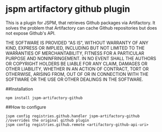 jspm artifactory github plugin
======
This is a plugin for JSPM, that retrieves Github packages via Artifactory.
It solves the problem that Artifactory can cache Github repositories but does not expose Github's API.


THE SOFTWARE IS PROVIDED "AS IS", WITHOUT WARRANTY OF ANY KIND, EXPRESS OR IMPLIED, INCLUDING BUT NOT LIMITED TO THE WARRANTIES OF MERCHANTABILITY, FITNESS FOR A PARTICULAR PURPOSE AND NONINFRINGEMENT. IN NO EVENT SHALL THE AUTHORS OR COPYRIGHT HOLDERS BE LIABLE FOR ANY CLAIM, DAMAGES OR OTHER LIABILITY, WHETHER IN AN ACTION OF CONTRACT, TORT OR OTHERWISE, ARISING FROM, OUT OF OR IN CONNECTION WITH THE SOFTWARE OR THE USE OR OTHER DEALINGS IN THE SOFTWARE.


##Installation
```
npm install jspm-artifactory-github
```

##How to configure
```
jspm config registries.github.handler jspm-artifactory-github //overrides the original github plugin 
jspm config registries.github.remote <artifactory-github-api-uri>
```
